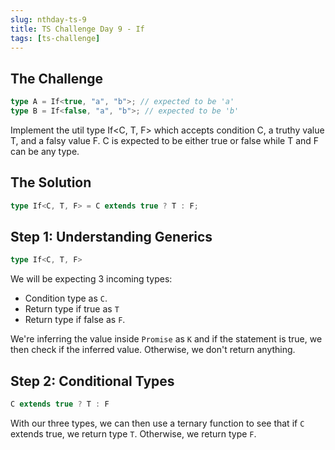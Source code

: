 ```yaml
---
slug: nthday-ts-9
title: TS Challenge Day 9 - If
tags: [ts-challenge]
---
```


## The Challenge

```ts
type A = If<true, "a", "b">; // expected to be 'a'
type B = If<false, "a", "b">; // expected to be 'b'
```

Implement the util type If<C, T, F> which accepts condition C, a truthy value T, and a falsy value F. C is expected to be either true or false while T and F can be any type.

<!-- truncate -->

## The Solution

```ts
type If<C, T, F> = C extends true ? T : F;
```

## Step 1: Understanding Generics

```ts
type If<C, T, F>
```

We will be expecting 3 incoming types:

- Condition type as `C`.
- Return type if true as `T`
- Return type if false as `F`.

We're inferring the value inside `Promise` as `K` and if the statement is true, we then check if the inferred value. Otherwise, we don't return anything.

## Step 2: Conditional Types

```ts
C extends true ? T : F
```

With our three types, we can then use a ternary function to see that if `C` extends true, we return type `T`. Otherwise, we return type `F`.
